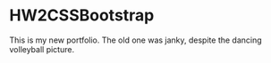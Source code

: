 # HW2CSSBootstrap

This is my new portfolio. The old one was janky, despite the dancing volleyball picture. 